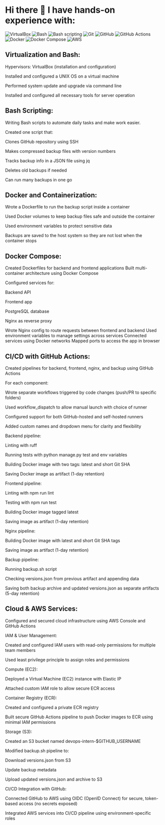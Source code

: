 # Hi there 👋 I have hands-on experience with:

<!--
**Dimab92/Dimab92** is a ✨ _special_ ✨ repository because its `README.md` (this file) appears on your GitHub profile.

Here are some ideas to get you started:

- 🔭 I’m currently working on ...
- 🌱 I’m currently learning ...
- 👯 I’m looking to collaborate on ...
- 🤔 I’m looking for help with ...
- 💬 Ask me about ...
- 📫 How to reach me: ...
- 😄 Pronouns: ...
- ⚡ Fun fact: ...
-->
![VirtualBox](https://img.shields.io/badge/VirtualBox-8A2BE2?logo=virtualbox&logoColor=white&style=for-the-badge&logoWidth=30)
![Bash](https://img.shields.io/badge/Bash-7ED957?logo=gnu-bash&logoColor=white&style=for-the-badge&logoWidth=30) 
![Bash scripting](https://img.shields.io/badge/Bash%20Scripting-2E8B57?logo=gnubash&logoColor=white&style=for-the-badge&logoWidth=30) 
![Git](https://img.shields.io/badge/Git-E5534B?logo=git&logoColor=white&style=for-the-badge&logoWidth=30) 
![GitHub](https://img.shields.io/badge/GitHub-24292E?logo=github&logoColor=white&style=for-the-badge&logoWidth=30) 
![GitHub Actions](https://img.shields.io/badge/GitHub%20Actions-0078D7?logo=githubactions&logoColor=white&style=for-the-badge&logoWidth=30) 
![Docker](https://img.shields.io/badge/Docker-1CA7EC?logo=docker&logoColor=white&style=for-the-badge&logoWidth=30) 
![Docker Compose](https://img.shields.io/badge/Docker%20Compose-0052CC?logo=docker&logoColor=white&style=for-the-badge&logoWidth=30) 
![AWS](https://img.shields.io/badge/AWS-FF9900?logo=amazonaws&logoColor=white&style=for-the-badge&logoWidth=30)




## Virtualization and Bash:
Hypervisors: VirtualBox (installation and configuration)

Installed and configured a UNIX OS on a virtual machine

Performed system update and upgrade via command line

Installed and configured all necessary tools for server operation

## Bash Scripting:
Writing Bash scripts to automate daily tasks and make work easier.

Created one script that:

Clones GitHub repository using SSH

Makes compressed backup files with version numbers

Tracks backup info in a JSON file using jq

Deletes old backups if needed

Can run many backups in one go

## Docker and Containerization:
Wrote a Dockerfile to run the backup script inside a container

Used Docker volumes to keep backup files safe and outside the container

Used environment variables to protect sensitive data

Backups are saved to the host system so they are not lost when the container stops

## Docker Compose:
Created Dockerfiles for backend and frontend applications
Built multi-container architecture using Docker Compose

Configured services for:

Backend API

Frontend app

PostgreSQL database

Nginx as reverse proxy

Wrote Nginx config to route requests between frontend and backend
Used environment variables to manage settings across services
Connected services using Docker networks
Mapped ports to access the app in browser

## CI/CD with GitHub Actions:
Created pipelines for backend, frontend, nginx, and backup using GitHub Actions

For each component:

Wrote separate workflows triggered by code changes (push/PR to specific folders)

Used workflow_dispatch to allow manual launch with choice of runner

Configured support for both GitHub-hosted and self-hosted runners

Added custom names and dropdown menu for clarity and flexibility

Backend pipeline:

Linting with ruff

Running tests with python manage.py test and env variables

Building Docker image with two tags: latest and short Git SHA

Saving Docker image as artifact (1-day retention)

Frontend pipeline:

Linting with npm run lint

Testing with npm run test

Building Docker image tagged latest

Saving image as artifact (1-day retention)

Nginx pipeline:

Building Docker image with latest and short Git SHA tags

Saving image as artifact (1-day retention)

Backup pipeline:

Running backup.sh script

Checking versions.json from previous artifact and appending data

Saving both backup archive and updated versions.json as separate artifacts (5-day retention)

## Cloud & AWS Services:
Configured and secured cloud infrastructure using AWS Console and GitHub Actions

IAM & User Management:

Created and configured IAM users with read-only permissions for multiple team members

Used least privilege principle to assign roles and permissions

Compute (EC2):

Deployed a Virtual Machine (EC2) instance with Elastic IP

Attached custom IAM role to allow secure ECR access

Container Registry (ECR):

Created and configured a private ECR registry

Built secure GitHub Actions pipeline to push Docker images to ECR using minimal IAM permissions

Storage (S3):

Created an S3 bucket named devops-intern-$GITHUB_USERNAME

Modified backup.sh pipeline to:

Download versions.json from S3

Update backup metadata

Upload updated versions.json and archive to S3

CI/CD Integration with GitHub:

Connected GitHub to AWS using OIDC (OpenID Connect) for secure, token-based access (no secrets exposed)

Integrated AWS services into CI/CD pipeline using environment-specific roles
